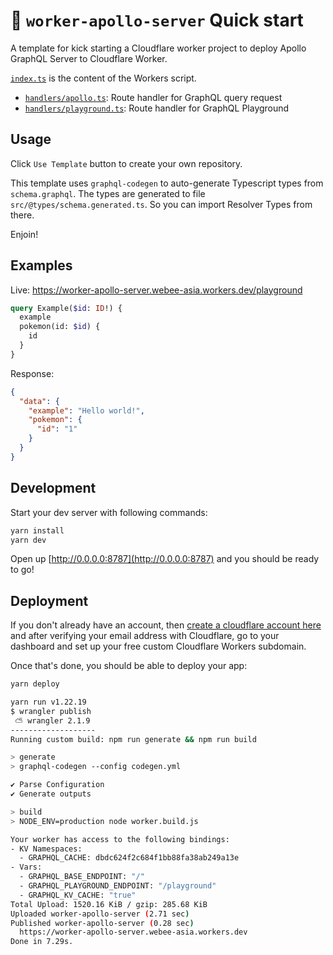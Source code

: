 # 👷 `worker-apollo-server` Quick start

A template for kick starting a Cloudflare worker project to deploy Apollo GraphQL Server to Cloudflare Worker.

[`index.ts`](https://github.com/kimyvgy/worker-apollo-server/blob/main/src/index.ts) is the content of the Workers script.

- [`handlers/apollo.ts`](https://github.com/kimyvgy/worker-apollo-server/blob/main/src/handlers/apollo.ts): Route handler for GraphQL query request
- [`handlers/playground.ts`](https://github.com/kimyvgy/worker-apollo-server/blob/main/src/handlers/playground.ts): Route handler for GraphQL Playground

## Usage

Click `Use Template` button to create your own repository.

This template uses `graphql-codegen` to auto-generate Typescript types from `schema.graphql`. The types are generated to file `src/@types/schema.generated.ts`. So you can import Resolver Types from there.

Enjoin!

## Examples

Live: https://worker-apollo-server.webee-asia.workers.dev/playground

```graphql
query Example($id: ID!) {
  example
  pokemon(id: $id) {
    id
  }
}
```

Response:

```json
{
  "data": {
    "example": "Hello world!",
    "pokemon": {
      "id": "1"
    }
  }
}
```

## Development

Start your dev server with following commands:

```sh
yarn install
yarn dev
```

Open up [http://0.0.0.0:8787](http://0.0.0.0:8787) and you should be ready to go!

## Deployment

If you don't already have an account, then [create a cloudflare account here](https://dash.cloudflare.com/sign-up) and after verifying your email address with Cloudflare, go to your dashboard and set up your free custom Cloudflare Workers subdomain.

Once that's done, you should be able to deploy your app:

```sh
yarn deploy
```

```bash
yarn run v1.22.19
$ wrangler publish
 ⛅️ wrangler 2.1.9
-------------------
Running custom build: npm run generate && npm run build

> generate
> graphql-codegen --config codegen.yml

✔ Parse Configuration
✔ Generate outputs

> build
> NODE_ENV=production node worker.build.js

Your worker has access to the following bindings:
- KV Namespaces:
  - GRAPHQL_CACHE: dbdc624f2c684f1bb88fa38ab249a13e
- Vars:
  - GRAPHQL_BASE_ENDPOINT: "/"
  - GRAPHQL_PLAYGROUND_ENDPOINT: "/playground"
  - GRAPHQL_KV_CACHE: "true"
Total Upload: 1520.16 KiB / gzip: 285.68 KiB
Uploaded worker-apollo-server (2.71 sec)
Published worker-apollo-server (0.28 sec)
  https://worker-apollo-server.webee-asia.workers.dev
Done in 7.29s.
```
